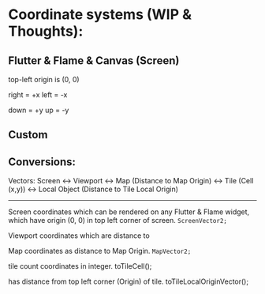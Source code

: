 # Coordinate systems (WIP & Thoughts):

## Flutter & Flame & Canvas (Screen)

top-left origin is (0, 0)

right = +x
left = -x

down = +y
up = -y

## Custom

## Conversions:

Vectors:
Screen <-> Viewport <-> Map (Distance to Map Origin) <-> Tile (Cell (x,y)) <-> Local Object (Distance to Tile Local Origin)

---

Screen coordinates which can be rendered on any Flutter & Flame widget, which have origin (0, 0) in top left corner of screen.
`ScreenVector2;`

Viewport coordinates which are distance to

Map coordinates as distance to Map Origin.
`MapVector2;`

tile count coordinates in integer.
toTileCell();

has distance from top left corner (Origin) of tile.
toTileLocalOriginVector();

